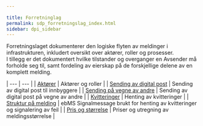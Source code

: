 ```yaml
---
 
title: Forretninglag  
permalink: sdp_forretningslag_index.html
sidebar: dpi_sidebar
---
```


Forretningslaget dokumenterer den logiske flyten av meldinger i
infrastrukturen, inkludert oversikt over aktører, roller og prosesser.  
I tillegg er det dokumentert hvilke tilstander og overganger en Avsender
må forholde seg til, samt fordeling av eierskap på de forskjellige
delene av en komplett melding.

| --- | --- |
| [Aktører](sdp_aktorer.html)                                   | Aktører og roller                                                           |
| [Sending av digital post](forretningsprosess.md)        | Sending av digital post til innbyggere                                      |
| [Sending på vegne av andre](send_paa_vegne_av_andre.md) | Sending av digital post på vegne av andre                                   |
| [Kvitteringer](forretningsprosess_kvittering.md)        | Henting av kvitteringer                                                     |
| [Struktur på melding](meldingsformat.md)                | ebMS Signalmessage brukt for henting av kvitteringer og signalering av feil |
| [Pris og størrelse](meldingsstorrelse.md)               | Priser og utregning av meldingsstørrelse                                    |
